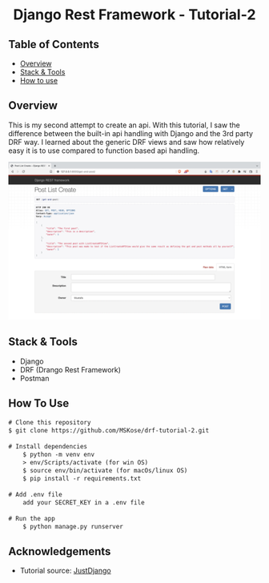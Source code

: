 
<h1 align="center">Django Rest Framework - Tutorial-2</h1>

## Table of Contents

- [Overview](#overview)
- [Stack & Tools](#stack)
- [How to use](#how-to-use)

## Overview

This is my second attempt to create an api. With this tutorial, I saw the difference between the built-in api handling with Django and the 3rd party DRF way. I learned about the generic DRF views and saw how relatively easy it is to use compared to function based api handling.

![screenshot](./drf-tutorial-2.png)

<h2 id="stack">Stack & Tools</h2>

- Django
- DRF (Drango Rest Framework)
- Postman

## How To Use

```
# Clone this repository
$ git clone https://github.com/MSKose/drf-tutorial-2.git

# Install dependencies
    $ python -m venv env
    > env/Scripts/activate (for win OS)
    $ source env/bin/activate (for macOs/linux OS)
    $ pip install -r requirements.txt

# Add .env file
    add your SECRET_KEY in a .env file

# Run the app
    $ python manage.py runserver
```

## Acknowledgements
- Tutorial source: [JustDjango](https://www.youtube.com/watch?v=RPsDhoWY_kc&list=PLLRM7ROnmA9HzbIXYN6D3wOZ0wUrqNs_d&index=1)